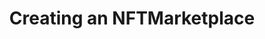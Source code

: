 ---
title: "Creating an NFTMarketplace"
description: "Learn how to develop a simple decentralized application that performs buying and selling of a particular NFT. Multiple instances of this application represent an NFT Marketplace where users can mint, buy and sell NFTs. There are also tips on how to make your smart contract code more understandable, easily extendable, and interactable with other applications. In this tutorial, developers will be shown how to define stateful smart contract interface, implement stateful&#x2F;stateless smart contracts, communication services, as well as Algorand TestNet deployment."
type: "tutorial"
category: "PyTeal,NFT"
difficulty: "Intermediate"
summary: "Develop a simple dApp to buy and sell NFT"
file_path: ""
image: "https://assets-global.website-files.com/5e39e095596498a8b9624af1/5ffca6e3e0d8ad9231cc2af6_Portfolio-course---final.png"
link: "https://developer.algorand.org/tutorials/creating-an-nftmarketplace/"
status: "open"
---